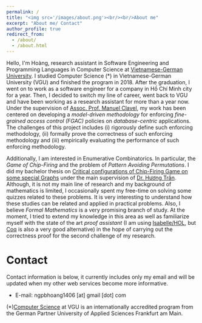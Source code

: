 ```yaml
---
permalink: /
title: "<img src='/images/about.png'><br/><br/>About me"
excerpt: "About me/ Contact"
author_profile: true
redirect_from: 
  - /about/
  - /about.html
---
```


Hello, I'm Hoàng, research assistant in Software Engineering and Programming Languages in Computer Science at [Vietnamese-German University](https://vgu.edu.vn/). I studied Computer Science (\*) in Vietnamese-German University (VGU) and finished the program in 2018. After the graduation, I went on to work as a software engineer for a company in Hồ Chí Minh city for a year. Then, I decided to switch my line of career, went back to VGU and have been working as a research assistant for more than a year now. Under the supervision of [Assoc. Prof. Manuel Clavel](http://maude.sip.ucm.es/~clavel/), my work has been centered on developing a *model-driven methodology* for enforcing *fine-grained access control (FGAC)* policies on *database-centric* applications. The challenges of this project includes (i) rigorously define such enforcing methodology, (ii) formally prove the correctness of such enforcing methodology and (iii) empirically evaluating the performance of such enforcing methodology. 

Additionally, I am interested in Enumerative Combinatorics. In particular, the *Game of Chip-Firing* and the problem of *Pattern Avoiding Permutations*. I did my bachelor thesis on [Critical configurations of Chip-Firing Game on some special Graphs](/files/MyBachelorThesis.pdf) under the main supervision of [Dr. Hương Trần](https://dblp.org/pers/hd/h/Huong:Tran_Thi_Thu). Although, it is not my main line of research and my background of mathematics is limited, I occasionally spent my free-time on solving some quizzes related to these problems. It is very interesting to understand how these studies can be related and applied in practical problems. Also, I believe *Formal Mathematics* is a very promising branch of study. At the moment, I tried to extend my knowledge in this area as well as familiarize myself with the state of the art *proof assistant* (I am using [Isabelle/HOL](https://isabelle.in.tum.de/), but [Coq](https://coq.inria.fr/) is also a very good alternative) in the hope of carrying out the correctness proof for the second challenge of my research.

Contact
======
Contact information is below, it currently includes only my email and will be updated when my other web services become more informative.

* E-mail: ngpbhoang1406 [at] gmail [dot] com

(\*)[Computer Science](https://vgu.edu.vn/study-programs/bachelor/cs) at VGU is an internationally accredited program from the German Partner University of Applied Sciences Frankfurt am Main.
